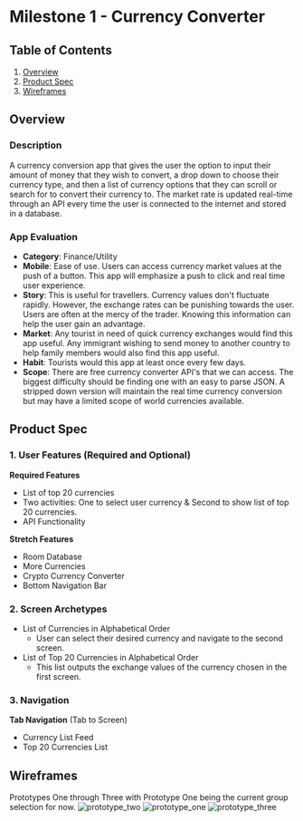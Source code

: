 # Milestone 1 - Currency Converter

## Table of Contents

1. [Overview](#Overview)
1. [Product Spec](#Product-Spec)
1. [Wireframes](#Wireframes)

## Overview

### Description
A currency conversion app that gives the user the option to input their amount of money that they wish to convert, a drop down to choose their currency type, and then a list of currency options that they can scroll or search for to convert their currency to. The market rate is updated real-time through an API every time the user is connected to the internet and stored in a database.

### App Evaluation
- **Category**: Finance/Utility
- **Mobile**: Ease of use. Users can access currency market values at the push of a button. This app will emphasize a push to click and real time user experience. 
- **Story**: This is useful for travellers. Currency values don't fluctuate rapidly. However, the exchange rates can be punishing towards the user. Users are often at the mercy of the trader. Knowing this information can help the user gain an advantage. 
- **Market**: Any tourist in need of quick currency exchanges would find this app useful. Any immigrant wishing to send money to another country to help family members would also find this app useful.
- **Habit**: Tourists would this app at least once every few days.
- **Scope**: There are free currency converter API's that we can access. The biggest difficulty should be finding one with an easy to parse JSON. A stripped down version will maintain the real time currency conversion but may have a limited scope of world currencies available.

## Product Spec

### 1. User Features (Required and Optional)

**Required Features**

*  List of top 20 currencies
*  Two activities: One to select user currency & Second to show list of top 20 currencies.
*  API Functionality

**Stretch Features**

* Room Database
* More Currencies 
* Crypto Currency Converter
* Bottom Navigation Bar

### 2. Screen Archetypes

- List of Currencies in Alphabetical Order
  - User can select their desired currency and navigate to the second screen.
- List of Top 20 Currencies in Alphabetical Order
  - This list outputs the exchange values of the currency chosen in the first screen.

### 3. Navigation

**Tab Navigation** (Tab to Screen)

* Currency List Feed
* Top 20 Currencies List

## Wireframes

Prototypes One through Three with Prototype One being the current group selection for now.
![prototype_two](https://user-images.githubusercontent.com/109637465/197349209-b8b96664-a055-4494-9d72-7ce1fbbab5de.jpg)
![prototype_one](https://user-images.githubusercontent.com/109637465/197349211-3f2ee541-7b6e-4096-a102-10b1035674c0.jpg)
![prototype_three](https://user-images.githubusercontent.com/109637465/197349254-c23bda92-683e-45dd-8d1d-c70920adccab.jpg)
